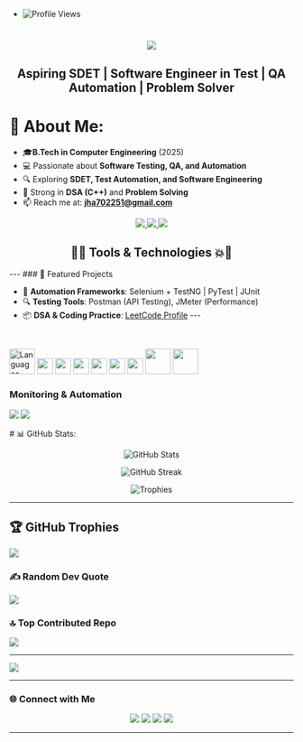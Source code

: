 - ![Profile Views](https://komarev.com/ghpvc/?username=Rahul90053&label=Profile%20Views&color=0e75b6&style=flat)
<h1 align="center">
    <img src="https://readme-typing-svg.herokuapp.com/?font=Righteous&color=7e15f7&random=falsesize=35&center=true&vCenter=true&width=500&height=70&duration=2000&lines=Hi+There!+👋;+I'm+Rahul+Jha+👨🏻‍💻;" />
</h1>
<h2 align="center"> Aspiring SDET | Software Engineer in Test | QA Automation | Problem Solver</h2>

# 💫 About Me:
- 🎓**B.Tech in Computer Engineering** (2025)
- 💻 Passionate about **Software Testing, QA, and Automation**
- 🔍 Exploring **SDET, Test Automation, and Software Engineering**
-  🚀 Strong in **DSA (C++)** and **Problem Solving**
-  📫 Reach me at: **jha702251@gmail.com**
    
<div align="center"> 
  <a href="mailto:jha702251@gmail.com">
    <img src="https://img.shields.io/badge/Gmail-6C22A6?style=for-the-badge&logo=gmail&logoColor=white" />
  </a>
    <a href="https://www.youtube.com/@TheTechzeen" target="_blank">
     <img src="https://img.shields.io/badge/YouTube-D71313?style=for-the-badge&logo=youtube&logoColor=white" />
  </a>
  <a href="https://www.linkedin.com/in/jha-rahulkumar/" >
    <img src="https://img.shields.io/badge/LinkedIn-0077B5?style=for-the-badge&logo=linkedin&logoColor=white" />
  </a>
</div>

<h2 align="center">🚀💥 Tools & Technologies 💥🚀</h2>

--- ### 🚀 Featured Projects 
- 🧪 **Automation Frameworks**: Selenium + TestNG | PyTest | JUnit
- 🔍 **Testing Tools**: Postman (API Testing), JMeter (Performance)
- 📦 **DSA & Coding Practice**: [LeetCode Profile](https://leetcode.com/jha702251) ---
<br/>


<p>
  <!-- Programming -->
  <img src="https://skillicons.dev/icons?i=cpp,java,python,js" height="45" alt="Languages"/>
  <!-- Testing -->
  <img src="https://img.shields.io/badge/Selenium-43B02A?style=for-the-badge&logo=selenium&logoColor=white" height="28"/>
  <img src="https://img.shields.io/badge/TestNG-FF6F00?style=for-the-badge&logo=java&logoColor=white" height="28"/>
  <img src="https://img.shields.io/badge/JUnit-25A162?style=for-the-badge&logo=junit5&logoColor=white" height="28"/>
  <img src="https://img.shields.io/badge/PyTest-0A9EDC?style=for-the-badge&logo=python&logoColor=white" height="28"/>
  <!-- API & DB -->
  <img src="https://img.shields.io/badge/Postman-FF6C37?style=for-the-badge&logo=postman&logoColor=white" height="28"/>
  <img src="https://img.shields.io/badge/MySQL-4479A1?style=for-the-badge&logo=mysql&logoColor=white" height="28"/>
  <!-- Version Control -->
  <img src="https://skillicons.dev/icons?i=git,github" height="45"/>
  <!-- Others -->
  <img src="https://skillicons.dev/icons?i=linux,vscode" height="45"/>
</p>

### Monitoring & Automation  
<p>
  <img src="https://img.shields.io/badge/Prometheus-E6522C?style=for-the-badge&logo=prometheus&logoColor=white" />
  <img src="https://img.shields.io/badge/Grafana-F46800?style=for-the-badge&logo=grafana&logoColor=white" />
</p>
</p>
# 📊 GitHub Stats:
<p align="center">
  <img src="https://github-readme-stats.vercel.app/api?username=Rahul90053&show_icons=true&theme=radical" alt="GitHub Stats" />
</p>

<p align="center">
  <img src="https://github-readme-streak-stats.herokuapp.com/?user=Rahul90053&theme=tokyonight" alt="GitHub Streak" />
</p>

<p align="center">
  <img src="https://github-profile-trophy.vercel.app/?username=Rahul90053&theme=dracula&margin-w=15&margin-h=15" alt="Trophies" />
</p>

---

## 🏆 GitHub Trophies
![](https://github-profile-trophy.vercel.app/?username=Rahul90053&theme=radical&no-frame=false&no-bg=true&margin-w=4)

### ✍️ Random Dev Quote
![](https://quotes-github-readme.vercel.app/api?type=horizontal&theme=radical)

### 🔝 Top Contributed Repo
![](https://github-contributor-stats.vercel.app/api?username=Rahul90053&limit=5&theme=dark&combine_all_yearly_contributions=true)

---
[![](https://visitcount.itsvg.in/api?id=Rahul90053&icon=0&color=0)](https://visitcount.itsvg.in)

<!-- Proudly created with GPRM ( https://gprm.itsvg.in ) -->
---

### 🌐 Connect with Me
<p align="center">
  <a href="mailto:jha702251@gmail.com"><img src="https://img.shields.io/badge/Gmail-D14836?style=for-the-badge&logo=gmail&logoColor=white"/></a>
  <a href="https://www.linkedin.com/in/jha-rahulkumar"><img src="https://img.shields.io/badge/LinkedIn-0A66C2?style=for-the-badge&logo=linkedin&logoColor=white"/></a>
  <a href="https://leetcode.com/jha702251"><img src="https://img.shields.io/badge/LeetCode-FFA116?style=for-the-badge&logo=leetcode&logoColor=white"/></a>
  <a href="https://github.com/Rahul90053"><img src="https://img.shields.io/badge/GitHub-100000?style=for-the-badge&logo=github&logoColor=white"/></a>
</p>

---
